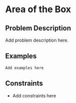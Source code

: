 # Area of the Box

## Problem Description

Add problem description here.

## Examples

```
Add examples here
```
## Constraints

- Add constraints here
